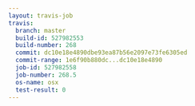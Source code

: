 ```yaml
---
layout: travis-job
travis:
  branch: master
  build-id: 527982553
  build-number: 268
  commit: dc10e18e4890dbe93ea87b56e2097e73fe6305ed
  commit-range: 1e6f90b880dc...dc10e18e4890
  job-id: 527982558
  job-number: 268.5
  os-name: osx
  test-result: 0
---
```

